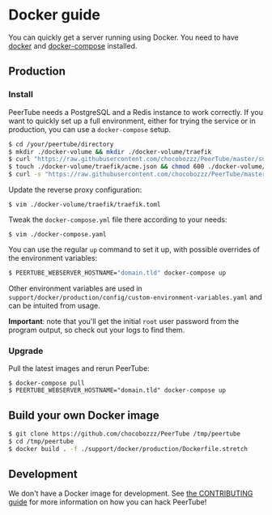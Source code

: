 # Docker guide

You can quickly get a server running using Docker. You need to have
[docker](https://www.docker.com/community-edition) and
[docker-compose](https://docs.docker.com/compose/install/) installed.

## Production

### Install

PeerTube needs a PostgreSQL and a Redis instance to work correctly. If you want
to quickly set up a full environment, either for trying the service or in
production, you can use a `docker-compose` setup.

```bash
$ cd /your/peertube/directory
$ mkdir ./docker-volume && mkdir ./docker-volume/traefik
$ curl "https://raw.githubusercontent.com/chocobozzz/PeerTube/master/support/docker/production/config/traefik.toml" > ./docker-volume/traefik/traefik.toml
$ touch ./docker-volume/traefik/acme.json && chmod 600 ./docker-volume/traefik/acme.json
$ curl -s "https://raw.githubusercontent.com/chocobozzz/PeerTube/master/support/docker/production/docker-compose.yml" > ./docker-compose.yml
```

Update the reverse proxy configuration:

```
$ vim ./docker-volume/traefik/traefik.toml
```

Tweak the `docker-compose.yml` file there according to your needs:

```
$ vim ./docker-compose.yaml
```

You can use the regular `up` command to set it up, with possible overrides of
the environment variables:

```bash
$ PEERTUBE_WEBSERVER_HOSTNAME="domain.tld" docker-compose up
```

Other environment variables are used in
`support/docker/production/config/custom-environment-variables.yaml` and can be
intuited from usage.

**Important**: note that you'll get the initial `root` user password from the
program output, so check out your logs to find them.

### Upgrade

Pull the latest images and rerun PeerTube:

```
$ docker-compose pull
$ PEERTUBE_WEBSERVER_HOSTNAME="domain.tld" docker-compose up
```


## Build your own Docker image

```bash
$ git clone https://github.com/chocobozzz/PeerTube /tmp/peertube
$ cd /tmp/peertube
$ docker build . -f ./support/docker/production/Dockerfile.stretch
```

## Development

We don't have a Docker image for development. See [the CONTRIBUTING guide](https://github.com/Chocobozzz/PeerTube/blob/develop/.github/CONTRIBUTING.md#develop)
for more information on how you can hack PeerTube!